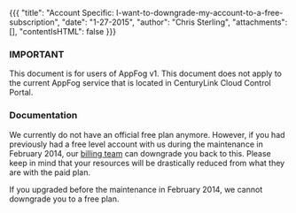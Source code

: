 {{{
  "title": "Account Specific: I-want-to-downgrade-my-account-to-a-free-subscription",
  "date": "1-27-2015",
  "author": "Chris Sterling",
  "attachments": [],
  "contentIsHTML": false
}}}

### IMPORTANT

This document is for users of AppFog v1. This document does not apply to the current AppFog service that is located in CenturyLink Cloud Control Portal.

### Documentation

<p>We currently do not have an official free plan anymore. However, if you had previously had a free level account with us during the maintenance in February 2014, our <a href="mailto:billing@appfog.com">billing team</a> can downgrade you back to this. Please keep in mind that your resources will be drastically reduced from what they are with the paid plan.</p>
<p>If you upgraded before the maintenance in February 2014, we cannot downgrade you to a free plan.</p>
